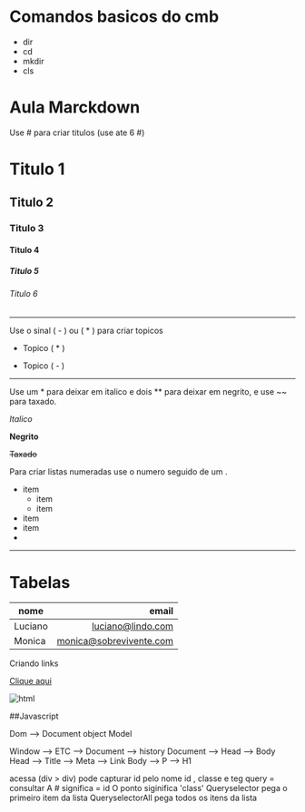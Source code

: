 # Comandos basicos do cmb

- dir
- cd
- mkdir
- cls

# Aula Marckdown

Use # para criar titulos (use ate 6 #)

# Titulo 1
## Titulo 2
### Titulo 3
#### Titulo 4
##### Titulo 5
###### Titulo 6

---

Use o sinal ( - ) ou ( * ) para criar topicos

* Topico ( * )
-  Topico ( - )

---

Use um * para deixar em italico e dois ** para deixar em negrito, e use ~~ para taxado.

*Italico*

**Negrito**

~~Taxado~~

Para criar listas numeradas use o numero seguido de um .

- item
    - item 
    - item
- item
- item
-

---
# Tabelas

| nome | email |
| -- | --: |
| Luciano | luciano@lindo.com |
| Monica | monica@sobrevivente.com |


Criando links

[Clique aqui](https://icons8.com.br/icons/set/html)


![html](foto-HTML.png)


##Javascript

Dom --> Document object Model

Window --> ETC --> Document --> history
Document --> Head --> Body
Head --> Title --> Meta --> Link
Body --> P --> H1

acessa (div > div)
pode capturar id pelo nome id , classe e teg
query = consultar
A # significa = id 
O ponto siginifica 'class'
Queryselector pega o primeiro item da lista
QueryselectorAll pega todos os itens da lista